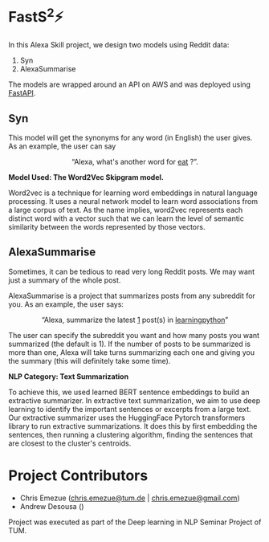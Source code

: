 # FastS<sup>2</sup>:zap:

In this Alexa Skill project, we design two models using Reddit data:
1. Syn
2. AlexaSummarise

The models are wrapped around an API on AWS and was deployed using [FastAPI](https://fastapi.tiangolo.com/).

## Syn
This model will get the synonyms for any word (in English) the user gives. As an example, the user can say 
<p align="center">
“Alexa, what's another word for <ins>eat</ins> ?”.
</p>

**Model Used: The Word2Vec Skipgram model.**

Word2vec is a technique for learning word embeddings in natural language processing. It uses a neural network model to learn word associations from a large corpus of text. As the name implies, word2vec represents each distinct word with a vector such that we can learn the level of semantic similarity between the words represented by those vectors. 

## AlexaSummarise
Sometimes, it can be tedious to read very long Reddit posts. We may want just a summary of the whole post.

AlexaSummarise is a project that summarizes posts from any subreddit for you. As an example, the user says:
<p align="center">
  “Alexa, summarize the latest <ins>1</ins> post(s) in <ins>learningpython</ins>”
  </p>

The user can specify the subreddit you want and how many posts you want summarized (the default is 1). If the number of posts to be summarized is more than one, Alexa will take turns summarizing each one and giving you the summary (this will definitely take some time).

**NLP Category: Text Summarization**

To achieve this, we used learned BERT sentence embeddings to build an extractive summarizer. In extractive text summarization, we aim to use deep learning to identify the important sentences or excerpts from a large text. Our extractive summarizer uses the HuggingFace Pytorch transformers library to run extractive summarizations. It does this by first embedding the sentences, then running a clustering algorithm, finding the sentences that are closest to the cluster's centroids. 

# Project Contributors 
* Chris Emezue (chris.emezue@tum.de | chris.emezue@gmail.com)
* Andrew Desousa ()

Project was executed as part of the Deep learning in NLP Seminar Project of TUM.

